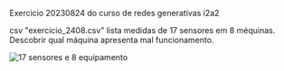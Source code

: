 Exercicio 20230824 do curso de redes generativas i2a2

csv "exercicio_2408.csv" lista medidas de 17 sensores em 8 méquinas.
Descobrir qual máquina apresenta mal funcionamento.

![17 sensores e 8 equipamento](https://github.com/nikinuk/Exercicio_Sensores/assets/141849141/9172e618-8bec-476c-aacd-44f35503a216)
